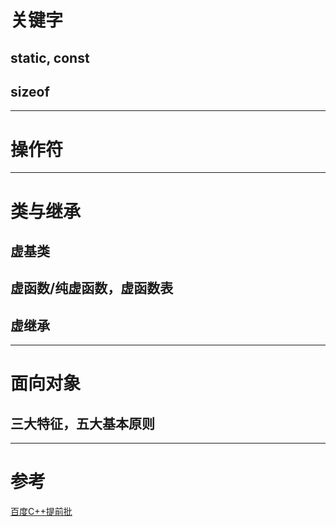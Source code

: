 # 关键字

## static, const

## sizeof

---

# 操作符



---

# 类与继承

## 虚基类

## 虚函数/纯虚函数，虚函数表

## 虚继承

---

# 面向对象

## 三大特征，五大基本原则

---

# 参考

[百度C++提前批](https://www.nowcoder.com/discuss/96139?type=0&order=0&pos=16&page=1)

